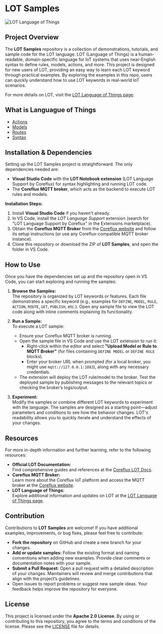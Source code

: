 # LOT Samples

![LOT Language of Things](https://cdn.prod.website-files.com/67444bdb9c312e239038aa41/678a888460016fcf4a0f13b7_Group%209133.webp)

## Project Overview
The **LOT Samples** repository is a collection of demonstrations, tutorials, and sample code for the LOT language. LOT (Language of Things) is a human-readable, domain-specific language for IoT systems that uses near-English syntax to define rules, models, actions, and more. This project is designed for new users of LOT, providing an easy way to learn each LOT keyword through practical examples. By exploring the examples in this repo, users can quickly understand how to use LOT keywords in real-world IoT scenarios.

For more details on LOT, visit the [LOT Language of Things page](https://www.coreflux.org/lot-language-of-things).


## What is Languague of Things
- [Actions](Actions/DEFINE%20ACTION.md)
- [Models](Models/DEFINE%20MODEL.md)
- [Routes](Routes/README.md)
- [Syntax](Syntax/README.md)

## Installation & Dependencies
Setting up the LOT Samples project is straightforward. The only dependencies needed are:
- **Visual Studio Code** with the **LOT Notebook extension** (LOT Language Support by Coreflux) for syntax highlighting and running LOT code.
- The **Coreflux MQTT broker**, which acts as the backend to execute LOT rules and models.

**Installation Steps:**
1. Install **Visual Studio Code** if you haven't already.
2. In VS Code, install the *LOT Language Support* extension (search for "LOT Language Support by Coreflux" in the Extensions marketplace).
3. Obtain the **Coreflux MQTT Broker** from the [Coreflux website](https://coreflux.org) and follow its setup instructions (or use any Coreflux-compatible MQTT broker instance).
4. Clone this repository or download the ZIP of **LOT Samples**, and open the folder in VS Code.

## How to Use
Once you have the dependencies set up and the repository open in VS Code, you can start exploring and running the samples:

1. **Browse the Samples:**  
   The repository is organized by LOT keywords or features. Each file demonstrates a specific keyword (e.g., examples for `DEFINE`, `MODEL`, `RULE`, `ACTION`, `ROUTE`, `GET`, `PUBLISH`, etc.). Open any sample file to view the LOT code along with inline comments explaining its functionality.

2. **Run a Sample:**  
   To execute a LOT sample:
   - Ensure your Coreflux MQTT broker is running.
   - Open the sample file in VS Code and use the LOT extension to run it:
     - Right-click within the editor and select **"Upload Model or Rule to MQTT Broker"** (for files containing `DEFINE MODEL` or `DEFINE RULE` blocks).
     - Enter your broker URL when prompted (for a local broker, you might use `mqtt://127.0.0.1:1883`), along with any necessary credentials.
   - The extension will deploy the LOT rule/model to the broker. Test the deployed sample by publishing messages to the relevant topics or checking the broker’s logs/output.

3. **Experiment:**  
   Modify the samples or combine different LOT keywords to experiment with the language. The samples are designed as a starting point—adjust parameters and conditions to see how the behavior changes. LOT's readability allows you to quickly iterate and understand the effects of your changes.

## Resources
For more in-depth information and further learning, refer to the following resources:
- **Official LOT Documentation:**  
  Find comprehensive guides and references at the [Coreflux LOT Docs](https://docs.coreflux.org/LOT/).
- **Coreflux MQTT Broker:**  
  Learn more about the Coreflux IoT platform and access the MQTT broker at the [Coreflux website](https://coreflux.org).
- **LOT Language of Things:**  
  Explore additional information and updates on LOT at the [LOT Language of Things page](https://www.coreflux.org/lot-language-of-things).

## Contribution
Contributions to **LOT Samples** are welcome! If you have additional examples, improvements, or bug fixes, please feel free to contribute:
- **Fork the repository** on GitHub and create a new branch for your changes.
- **Add or update samples:** Follow the existing format and naming conventions when adding new examples. Provide clear comments or documentation notes with your sample.
- **Submit a Pull Request:** Open a pull request with a detailed description of your changes. Maintainers will review and merge contributions that align with the project’s guidelines.
- Open issues to report problems or suggest new sample ideas. Your feedback helps improve the repository for everyone.

## License
This project is licensed under the **Apache 2.0 License**. By using or contributing to this repository, you agree to the terms and conditions of the license. Please see the [LICENSE](LICENSE) file for details.

